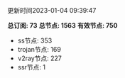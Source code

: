 更新时间2023-01-04 09:39:47

**总订阅: 73**
**总节点: 1563**
**有效节点: 750**
- ss节点: 353
- trojan节点: 169
- v2ray节点: 227
- ssr节点: 1
